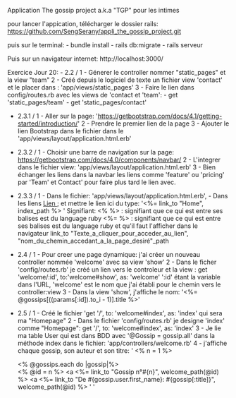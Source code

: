 Application The gossip project a.k.a "TGP" pour les intimes

pour lancer l'appication,
  télécharger le dossier rails:
  https://github.com/SengSerany/appli_the_gossip_project.git
  
  puis sur le terminal:
    - bundle install
    - rails db:migrate
    - rails serveur
    
  Puis sur un navigateur internet:
     http://localhost:3000/
     
   Exercice Jour 20:
    - 2.2 / 
              1 - Génerer le controller nommer "static_pages" et la view "team"
              2 - Créé depuis le logiciel de texte un fichier view 'contact' et le placer dans : 'app/views/static_pages'
              3 - Faire le lien dans config/routes.rb avec les views de 'contact et 'team': 
                     - get 'static_pages/team'
                     - get 'static_pages/contact'
                     
   - 2.3.1 / 
              1 - Aller sur la page: 'https://getbootstrap.com/docs/4.1/getting-started/introduction/'
              2 - Prendre le premier lien de la page
              3 - Ajouter le lien Bootstrap dans le fichier dans le <head> </head> 'app/views/layout/application.html.erb'
          
   - 2.3.2 /
              1 - Choisir une barre de navigation sur la page: https://getbootstrap.com/docs/4.0/components/navbar/
              2 - L'integrer dans le fichier view: 'app/views/layout/application.html.erb'
              3 - Bien échanger les liens dans la navbar les liens comme 'feature' ou 'pricing' par 'Team' et Contact'
                pour faire plus tard le lien avec.
   - 2.3.3 /
              1 - Dans le fichier: 'app/views/layout/application.html.erb',
                    - Dans les liens <a href=#> Lien </a>; et mettre le lien ici du type:
                    '<%= link_to "Home", index_path %> '
                  Signifiant:
                    <% %> : signifiant que ce qui est entre ses balises est du language ruby
                    <%= %> : signifiant que ce qui est entre ses balises est du language ruby 
                             et qu'il faut l'afficher dans le navigateur
                    link_to "Texte_a_cliquer_pour_acceder_au_lien", "nom_du_chemin_accedant_a_la_page_desiré"_path
                  
   - 2.4 /
              1 - Pour creer une page dynamique: j'ai créer un nouveau controller nommée 'welcome' avec sa view 'show'
              2 - Dans le ficher 'config/routes.rb' je créé un lien vers le controleur et la view :
                get 'welcome/:id', to:'welcome#show', as: 'welcome'
              ':id' étant la variable dans l'URL, 'welcome' est le nom que j'ai établi pour le chemin vers le controller:view
              3 - Dans la view 'show', j'affiche le nom: '<%= @gossips[((params[:id]).to_i - 1)].title %>'
  
   - 2.5 /
              1 - Créé le fichier 'get '/', to: 'welcome#index', as: 'index' qui sera ma "Homepage"
              2 - Dans le fichier 'config/routes.rb' je designe 'index' comme "Homepage":
                get '/', to: 'welcome#index', as: 'index'
              3 - Je lie ma table User qui est dans BDD avec '@Gossip = gossip.all' dans la méthode index dans le fichier:
                'app/controllers/welcome.rb'
              4 - j'affiche chaque gossip, son auteur et son titre:
                  ' <% n = 1 %>
                    <p><% @gossips.each do |gossip|%>	
                    <% @id = n %>
                    <a <%= link_to "Gossip n°#{n}", welcome_path(@id) %> </a>
                    <a <%= link_to "De #{gossip.user.first_name}: #{gossip[:title]}", welcome_path(@id) %> </a> '
'
                    
                    
                    
